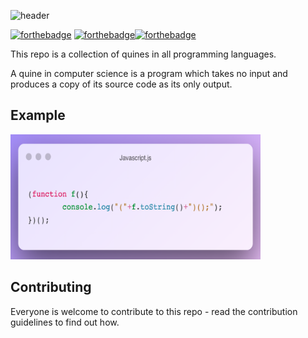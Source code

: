![header](https://capsule-render.vercel.app/api?&height=300&text=Quines%20In%20All%20Languages&animation=fadeIn)

[![forthebadge](https://forthebadge.com/images/badges/built-with-swag.svg)](https://forthebadge.com) [![forthebadge](https://forthebadge.com/images/badges/ctrl-c-ctrl-v.svg)](https://forthebadge.com)[![forthebadge](https://forthebadge.com/images/badges/its-not-a-lie-if-you-believe-it.svg)](https://forthebadge.com)


This repo is a collection of quines in all programming languages.

A quine in computer science is a program which takes no input and produces a copy of its source code as its only output.

## Example
<img src="Javascript.png" width="400" height="200" />

## Contributing
Everyone is welcome to contribute to this repo - read the contribution guidelines to find out how.
